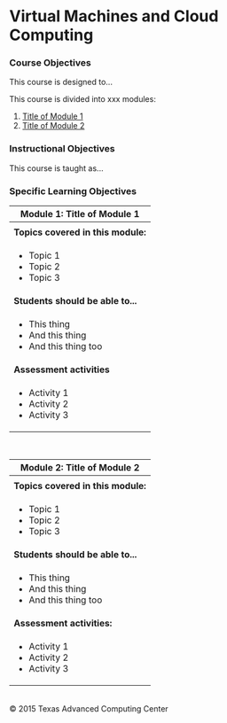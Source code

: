 # Virtual Machines and Cloud Computing

### Course Objectives

This course is designed to...

This course is divided into xxx modules:

 1. [Title of Module 1](#mod1)
 2. [Title of Module 2](#mod2)


### Instructional Objectives

This course is taught as...


### Specific Learning Objectives



| <a name="mod1"></a>Module 1: Title of Module 1 |
| --- |
| |
| **Topics covered in this module:** |
| <ul><li>Topic 1</li><li>Topic 2</li><li>Topic 3</li></ul> |
| **Students should be able to...** |
| <ul><li>This thing</li><li>And this thing</li><li>And this thing too</li></ul> |
| **Assessment activities** |
| <ul><li>Activity 1</li><li>Activity 2</li><li>Activity 3</li></ul> |

<br>

| <a name="mod2"></a>Module 2: Title of Module 2 |
| --- |
| |
| **Topics covered in this module:** |
| <ul><li>Topic 1</li><li>Topic 2</li><li>Topic 3</li></ul> |
| **Students should be able to...** |
| <ul><li>This thing</li><li>And this thing</li><li>And this thing too</li></ul> |
| **Assessment activities:** |
| <ul><li>Activity 1</li><li>Activity 2</li><li>Activity 3</li></ul> |


<br>
&copy; 2015 Texas Advanced Computing Center




